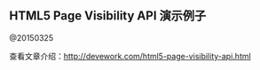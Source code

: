 ## HTML5 Page Visibility API 演示例子

@20150325

查看文章介绍：http://devework.com/html5-page-visibility-api.html